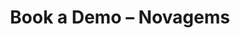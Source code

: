 ---
title: "Book a Demo – Novagems"
description : "Security Guard Management Software"
keywords:
- Book a Demo, 
draft: false
type: "book-a-demo"
---